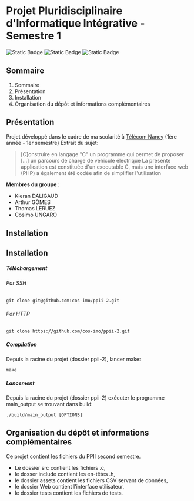 # Projet Pluridisciplinaire d'Informatique Intégrative - Semestre 1
![Static Badge](https://img.shields.io/badge/Langage-C-blue)
![Static Badge](https://img.shields.io/badge/Langage-Makefile-green)
![Static Badge](https://img.shields.io/badge/Interface_web-PHP-purple)

## Sommaire
1. Sommaire
2. Présentation
3. Installation
4. Organisation du dépôt et informations complémentaires

## Présentation
Projet développé dans le cadre de ma scolarité à [Télécom Nancy](https://telecomnancy.univ-lorraine.fr) (1ère année - 1er semestre)
Extrait du sujet:

> [C]onstruire en langage "C" un programme qui permet de proposer [...] un parcours de charge de véhicule électrique
La présente application est constituée d'un executable C, mais une interface web (PHP) a également été codée afin de simplifier l'utilisation 

**Membres du groupe** :
- Kieran DALIGAUD
- Arthur GÔMES
- Thomas LERUEZ
- Cosimo UNGARO

## Installation

## Installation
##### Téléchargement
###### Par SSH
```
git clone git@github.com:cos-imo/ppii-2.git
```
###### Par HTTP
```
git clone https://github.com/cos-imo/ppii-2.git
```

##### Compilation
Depuis la racine du projet (dossier ppii-2), lancer make:
```
make
```


##### Lancement
Depuis la racine du projet (dossier ppii-2) exécuter le programme main_output se trouvant dans build:
```
./build/main_output [OPTIONS]
```

## Organisation du dépôt et informations complémentaires

Ce projet contient les fichiers du PPII second semestre.
- Le dossier src contient les fichiers .c,
- le dosser include contient les en-têtes .h,
- le dossier assets contient les fichiers CSV servant de données,
- le dossier Web contient l'interface utilisateur,
- le dossier tests contient les fichiers de tests.

